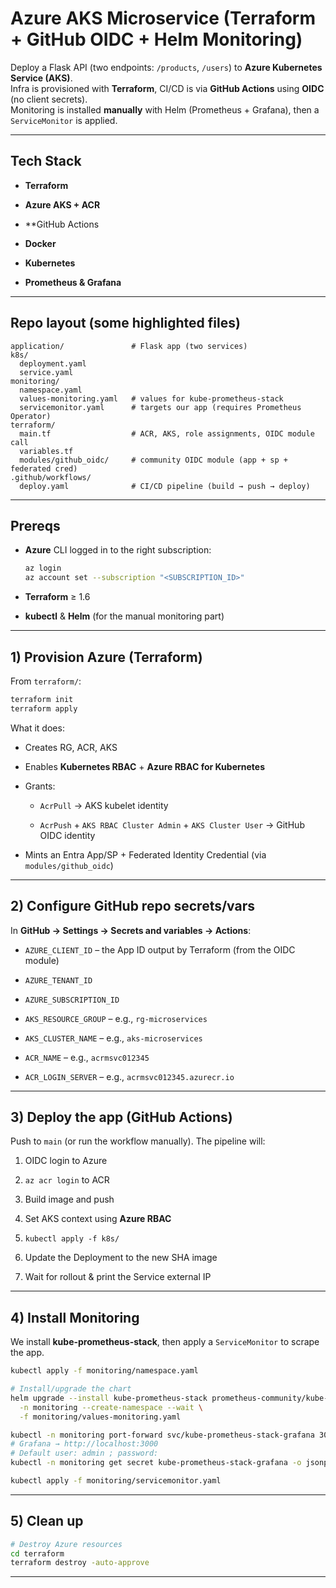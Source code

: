 # Azure AKS Microservice (Terraform + GitHub OIDC + Helm Monitoring)

Deploy a Flask API (two endpoints: `/products`, `/users`) to **Azure Kubernetes Service (AKS)**.  
Infra is provisioned with **Terraform**, CI/CD is via **GitHub Actions** using **OIDC** (no client secrets).  
Monitoring is installed **manually** with Helm (Prometheus + Grafana), then a `ServiceMonitor` is applied.

----
## Tech Stack

- **Terraform**
    
- **Azure AKS + ACR**
    
- **GitHub Actions
    
- **Docker**
    
- **Kubernetes**

- **Prometheus & Grafana**

----
## Repo layout (some highlighted files)

```
application/               # Flask app (two services)
k8s/
  deployment.yaml
  service.yaml
monitoring/
  namespace.yaml           
  values-monitoring.yaml   # values for kube-prometheus-stack
  servicemonitor.yaml      # targets our app (requires Prometheus Operator)
terraform/
  main.tf                  # ACR, AKS, role assignments, OIDC module call
  variables.tf
  modules/github_oidc/     # community OIDC module (app + sp + federated cred)
.github/workflows/
  deploy.yaml              # CI/CD pipeline (build → push → deploy)
```
----
## Prereqs

- **Azure** CLI logged in to the right subscription:
    
    ```bash
    az login
    az account set --subscription "<SUBSCRIPTION_ID>"
    ```
    
- **Terraform** ≥ 1.6
    
- **kubectl** & **Helm** (for the manual monitoring part)

----
## 1) Provision Azure (Terraform)

From `terraform/`:

```bash
terraform init
terraform apply
```

What it does:

- Creates RG, ACR, AKS
    
- Enables **Kubernetes RBAC** + **Azure RBAC for Kubernetes**
    
- Grants:
    
    - `AcrPull` → AKS kubelet identity
        
    - `AcrPush` + `AKS RBAC Cluster Admin` + `AKS Cluster User` → GitHub OIDC identity
        
- Mints an Entra App/SP + Federated Identity Credential (via `modules/github_oidc`)

----
## 2) Configure GitHub repo secrets/vars

In **GitHub → Settings → Secrets and variables → Actions**:

- `AZURE_CLIENT_ID` – the App ID output by Terraform (from the OIDC module)
    
- `AZURE_TENANT_ID`
    
- `AZURE_SUBSCRIPTION_ID`
    
- `AKS_RESOURCE_GROUP` – e.g., `rg-microservices`
    
- `AKS_CLUSTER_NAME` – e.g., `aks-microservices`
    
- `ACR_NAME` – e.g., `acrmsvc012345`
    
- `ACR_LOGIN_SERVER` – e.g., `acrmsvc012345.azurecr.io`
    
----
## 3) Deploy the app (GitHub Actions)

Push to `main` (or run the workflow manually). The pipeline will:

1. OIDC login to Azure
    
2. `az acr login` to ACR
    
3. Build image and push
        
4. Set AKS context using **Azure RBAC**
    
5. `kubectl apply -f k8s/`
    
6. Update the Deployment to the new SHA image
    
7. Wait for rollout & print the Service external IP

----
## 4) Install Monitoring

We install **kube-prometheus-stack**, then apply a `ServiceMonitor` to scrape the app.

```bash
kubectl apply -f monitoring/namespace.yaml

# Install/upgrade the chart
helm upgrade --install kube-prometheus-stack prometheus-community/kube-prometheus-stack \
  -n monitoring --create-namespace --wait \
  -f monitoring/values-monitoring.yaml
```

```bash
kubectl -n monitoring port-forward svc/kube-prometheus-stack-grafana 3000:80
# Grafana → http://localhost:3000
# Default user: admin ; password: 
kubectl -n monitoring get secret kube-prometheus-stack-grafana -o jsonpath='{.data.admin-password}' | base64 -d; echo
```

```bash
kubectl apply -f monitoring/servicemonitor.yaml
```

----
## 5) Clean up

```bash
# Destroy Azure resources
cd terraform
terraform destroy -auto-approve
```

----
